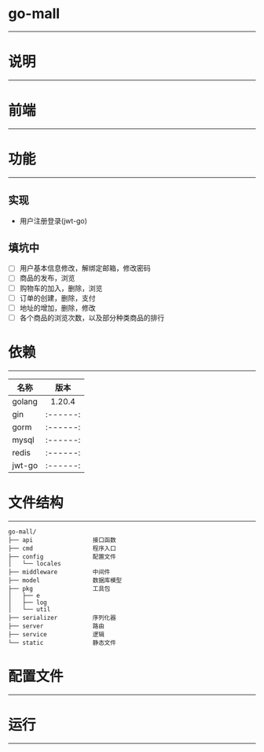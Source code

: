 # go-mall
***


# 说明
***

# 前端
***

# 功能
***
## 实现
- 用户注册登录(jwt-go)



## 填坑中
- [ ] 用户基本信息修改，解绑定邮箱，修改密码
- [ ] 商品的发布，浏览
- [ ] 购物车的加入，删除，浏览
- [ ] 订单的创建，删除，支付
- [ ] 地址的增加，删除，修改
- [ ] 各个商品的浏览次数，以及部分种类商品的排行
 
# 依赖
***
| 名称       |    版本    | 
|----------|:--------:|  
| golang   |  1.20.4  |
| gin      | :------: | 
| gorm     | :------: | 
| mysql    | :------: | 
| redis    | :------: | 
| jwt-go   | :------: |

# 文件结构
***
~~~
go-mall/
├── api                 接口函数
├── cmd                 程序入口
├── config              配置文件
│   └── locales         
├── middleware          中间件
├── model               数据库模型
├── pkg                 工具包
│   ├── e
│   ├── log
│   └── util    
├── serializer          序列化器
├── server              路由
├── service             逻辑
└── static              静态文件

~~~
# 配置文件
***


# 运行
***

